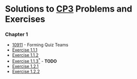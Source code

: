# Solutions to [CP3](https://cpbook.net/) Problems and Exercises

### Chapter 1
- [10911](https://github.com/kantuni/UVa/tree/master/10911) - Forming Quiz Teams
- [Exercise 1.1.1](https://github.com/kantuni/CP3/blob/master/Chapter%201/Exercise%201.1.1.md)
- [Exercise 1.1.2](https://github.com/kantuni/CP3/blob/master/Chapter%201/Exercise%201.1.2.md)
- [Exercise 1.1.3<sup>*</sup>](https://github.com/kantuni/CP3/blob/master/Chapter%201/Exercise%201.1.3.md) - **TODO**
- [Exercise 1.2.1](https://github.com/kantuni/CP3/blob/master/Chapter%201/Exercise%201.2.1.md)
- [Exercise 1.2.2](https://github.com/kantuni/CP3/blob/master/Chapter%201/Exercise%201.2.2.md)
